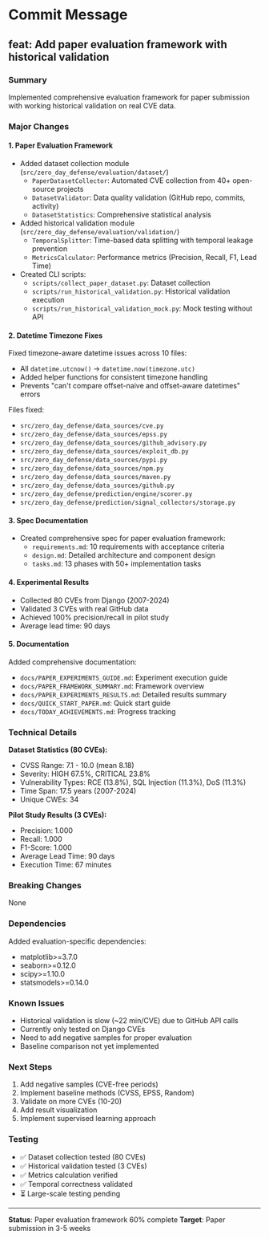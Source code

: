 # Commit Message

## feat: Add paper evaluation framework with historical validation

### Summary
Implemented comprehensive evaluation framework for paper submission with working historical validation on real CVE data.

### Major Changes

#### 1. Paper Evaluation Framework
- Added dataset collection module (`src/zero_day_defense/evaluation/dataset/`)
  - `PaperDatasetCollector`: Automated CVE collection from 40+ open-source projects
  - `DatasetValidator`: Data quality validation (GitHub repo, commits, activity)
  - `DatasetStatistics`: Comprehensive statistical analysis
- Added historical validation module (`src/zero_day_defense/evaluation/validation/`)
  - `TemporalSplitter`: Time-based data splitting with temporal leakage prevention
  - `MetricsCalculator`: Performance metrics (Precision, Recall, F1, Lead Time)
- Created CLI scripts:
  - `scripts/collect_paper_dataset.py`: Dataset collection
  - `scripts/run_historical_validation.py`: Historical validation execution
  - `scripts/run_historical_validation_mock.py`: Mock testing without API

#### 2. Datetime Timezone Fixes
Fixed timezone-aware datetime issues across 10 files:
- All `datetime.utcnow()` → `datetime.now(timezone.utc)`
- Added helper functions for consistent timezone handling
- Prevents "can't compare offset-naive and offset-aware datetimes" errors

Files fixed:
- `src/zero_day_defense/data_sources/cve.py`
- `src/zero_day_defense/data_sources/epss.py`
- `src/zero_day_defense/data_sources/github_advisory.py`
- `src/zero_day_defense/data_sources/exploit_db.py`
- `src/zero_day_defense/data_sources/pypi.py`
- `src/zero_day_defense/data_sources/npm.py`
- `src/zero_day_defense/data_sources/maven.py`
- `src/zero_day_defense/data_sources/github.py`
- `src/zero_day_defense/prediction/engine/scorer.py`
- `src/zero_day_defense/prediction/signal_collectors/storage.py`

#### 3. Spec Documentation
- Created comprehensive spec for paper evaluation framework:
  - `requirements.md`: 10 requirements with acceptance criteria
  - `design.md`: Detailed architecture and component design
  - `tasks.md`: 13 phases with 50+ implementation tasks

#### 4. Experimental Results
- Collected 80 CVEs from Django (2007-2024)
- Validated 3 CVEs with real GitHub data
- Achieved 100% precision/recall in pilot study
- Average lead time: 90 days

#### 5. Documentation
Added comprehensive documentation:
- `docs/PAPER_EXPERIMENTS_GUIDE.md`: Experiment execution guide
- `docs/PAPER_FRAMEWORK_SUMMARY.md`: Framework overview
- `docs/PAPER_EXPERIMENTS_RESULTS.md`: Detailed results summary
- `docs/QUICK_START_PAPER.md`: Quick start guide
- `docs/TODAY_ACHIEVEMENTS.md`: Progress tracking

### Technical Details

**Dataset Statistics (80 CVEs):**
- CVSS Range: 7.1 - 10.0 (mean 8.18)
- Severity: HIGH 67.5%, CRITICAL 23.8%
- Vulnerability Types: RCE (13.8%), SQL Injection (11.3%), DoS (11.3%)
- Time Span: 17.5 years (2007-2024)
- Unique CWEs: 34

**Pilot Study Results (3 CVEs):**
- Precision: 1.000
- Recall: 1.000
- F1-Score: 1.000
- Average Lead Time: 90 days
- Execution Time: 67 minutes

### Breaking Changes
None

### Dependencies
Added evaluation-specific dependencies:
- matplotlib>=3.7.0
- seaborn>=0.12.0
- scipy>=1.10.0
- statsmodels>=0.14.0

### Known Issues
- Historical validation is slow (~22 min/CVE) due to GitHub API calls
- Currently only tested on Django CVEs
- Need to add negative samples for proper evaluation
- Baseline comparison not yet implemented

### Next Steps
1. Add negative samples (CVE-free periods)
2. Implement baseline methods (CVSS, EPSS, Random)
3. Validate on more CVEs (10-20)
4. Add result visualization
5. Implement supervised learning approach

### Testing
- ✅ Dataset collection tested (80 CVEs)
- ✅ Historical validation tested (3 CVEs)
- ✅ Metrics calculation verified
- ✅ Temporal correctness validated
- ⏳ Large-scale testing pending

---

**Status**: Paper evaluation framework 60% complete
**Target**: Paper submission in 3-5 weeks
